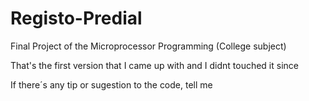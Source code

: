 # Registo-Predial
Final Project of the  Microprocessor Programming (College subject)

That's the first version that I came up with and I didnt touched it since

If there´s any tip or sugestion to the code, tell me
